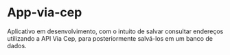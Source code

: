 # App-via-cep

Aplicativo em desenvolvimento, com o intuito de salvar consultar endereços utilizando a API Via Cep, para posteriormente salvá-los em um banco de dados.
